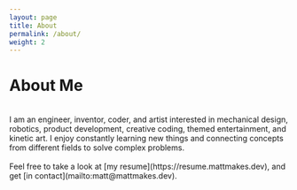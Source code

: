 ```yaml
---
layout: page
title: About
permalink: /about/
weight: 2
---
```


# **About Me**

<br>
I am an engineer, inventor, coder, and artist interested in mechanical design, robotics, product development, creative coding, themed entertainment, and kinetic art. I enjoy constantly learning new things and connecting concepts from different fields to solve complex problems. 
<br>

<br>
Feel free to take a look at [my resume](https://resume.mattmakes.dev), and get [in contact](mailto:matt@mattmakes.dev). 
<br>



<!-- <div class="row">
{% include about/timeline.html %}
</div> -->
